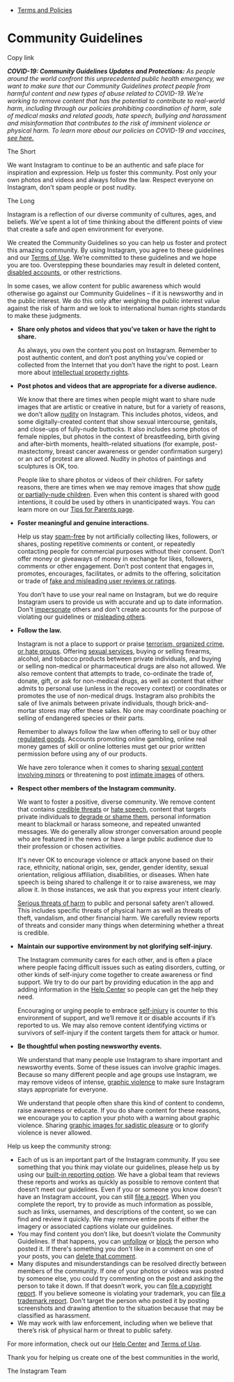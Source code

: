 *   [Terms and Policies](https://help.instagram.com/1417489251945243/?helpref=breadcrumb)

Community Guidelines
====================

Copy link

_**COVID-19: Community Guidelines Updates and Protections:** As people around the world confront this unprecedented public health emergency, we want to make sure that our Community Guidelines protect people from harmful content and new types of abuse related to COVID-19. We’re working to remove content that has the potential to contribute to real-world harm, including through our policies prohibiting coordination of harm, sale of medical masks and related goods, hate speech, bullying and harassment and misinformation that contributes to the risk of imminent violence or physical harm. To learn more about our policies on COVID-19 and vaccines, [see here.](https://help.instagram.com/697825587576762?helpref=faq_content)_

The Short

We want Instagram to continue to be an authentic and safe place for inspiration and expression. Help us foster this community. Post only your own photos and videos and always follow the law. Respect everyone on Instagram, don’t spam people or post nudity.

The Long

Instagram is a reflection of our diverse community of cultures, ages, and beliefs. We’ve spent a lot of time thinking about the different points of view that create a safe and open environment for everyone.

We created the Community Guidelines so you can help us foster and protect this amazing community. By using Instagram, you agree to these guidelines and our [Terms of Use](https://www.instagram.com/legal/terms). We’re committed to these guidelines and we hope you are too. Overstepping these boundaries may result in deleted content, [disabled accounts](https://help.instagram.com/366993040048856?helpref=faq_content), or other restrictions.

In some cases, we allow content for public awareness which would otherwise go against our Community Guidelines – if it is newsworthy and in the public interest. We do this only after weighing the public interest value against the risk of harm and we look to international human rights standards to make these judgments.

*   **Share only photos and videos that you’ve taken or have the right to share.**
    
    As always, you own the content you post on Instagram. Remember to post authentic content, and don’t post anything you’ve copied or collected from the Internet that you don’t have the right to post. Learn more about [intellectual property rights](https://help.instagram.com/126382350847838?helpref=faq_content).
    
*   **Post photos and videos that are appropriate for a diverse audience.**
    
    We know that there are times when people might want to share nude images that are artistic or creative in nature, but for a variety of reasons, we don’t allow [nudity](https://l.instagram.com/?u=https%3A%2F%2Fwww.facebook.com%2Fcommunitystandards%2Fadult_nudity_sexual_activity&e=AT1SF-ZWYGtf6wpXRoS1-N_ObGDy65Bju-vno5geY2Jk80pZsnHDKN4nzcYxy5QQGELX5gFkDDOHPKfHdwqKnSotMv9rQKhx30EvvCUIYcDrdzi1j2jxfH_G1wI5YzUaC5X00aZQVZBiFXyzRutLFQ) on Instagram. This includes photos, videos, and some digitally-created content that show sexual intercourse, genitals, and close-ups of fully-nude buttocks. It also includes some photos of female nipples, but photos in the context of breastfeeding, birth giving and after-birth moments, health-related situations (for example, post-mastectomy, breast cancer awareness or gender confirmation surgery) or an act of protest are allowed. Nudity in photos of paintings and sculptures is OK, too.
    
    People like to share photos or videos of their children. For safety reasons, there are times when we may remove images that show [nude or partially-nude children](https://l.instagram.com/?u=https%3A%2F%2Fwww.facebook.com%2Fcommunitystandards%2Fchild_nudity_sexual_exploitation&e=AT1SF-ZWYGtf6wpXRoS1-N_ObGDy65Bju-vno5geY2Jk80pZsnHDKN4nzcYxy5QQGELX5gFkDDOHPKfHdwqKnSotMv9rQKhx30EvvCUIYcDrdzi1j2jxfH_G1wI5YzUaC5X00aZQVZBiFXyzRutLFQ). Even when this content is shared with good intentions, it could be used by others in unanticipated ways. You can learn more on our [Tips for Parents page](https://help.instagram.com/154475974694511/?helpref=faq_content).
    
*   **Foster meaningful and genuine interactions.**
    
    Help us stay [spam-free](https://l.instagram.com/?u=https%3A%2F%2Fwww.facebook.com%2Fcommunitystandards%2Fspam&e=AT1SF-ZWYGtf6wpXRoS1-N_ObGDy65Bju-vno5geY2Jk80pZsnHDKN4nzcYxy5QQGELX5gFkDDOHPKfHdwqKnSotMv9rQKhx30EvvCUIYcDrdzi1j2jxfH_G1wI5YzUaC5X00aZQVZBiFXyzRutLFQ) by not artificially collecting likes, followers, or shares, posting repetitive comments or content, or repeatedly contacting people for commercial purposes without their consent. Don’t offer money or giveaways of money in exchange for likes, followers, comments or other engagement. Don’t post content that engages in, promotes, encourages, facilitates, or admits to the offering, solicitation or trade of [fake and misleading user reviews or ratings](https://l.instagram.com/?u=https%3A%2F%2Fwww.facebook.com%2Fcommunitystandards%2Ffraud_deception&e=AT1SF-ZWYGtf6wpXRoS1-N_ObGDy65Bju-vno5geY2Jk80pZsnHDKN4nzcYxy5QQGELX5gFkDDOHPKfHdwqKnSotMv9rQKhx30EvvCUIYcDrdzi1j2jxfH_G1wI5YzUaC5X00aZQVZBiFXyzRutLFQ).
    
    You don’t have to use your real name on Instagram, but we do require Instagram users to provide us with accurate and up to date information. Don't [impersonate](https://l.instagram.com/?u=https%3A%2F%2Fwww.facebook.com%2Fcommunitystandards%2Fmisrepresentation&e=AT1SF-ZWYGtf6wpXRoS1-N_ObGDy65Bju-vno5geY2Jk80pZsnHDKN4nzcYxy5QQGELX5gFkDDOHPKfHdwqKnSotMv9rQKhx30EvvCUIYcDrdzi1j2jxfH_G1wI5YzUaC5X00aZQVZBiFXyzRutLFQ) others and don't create accounts for the purpose of violating our guidelines or [misleading others](https://l.instagram.com/?u=https%3A%2F%2Ftransparency.fb.com%2Fpolicies%2Fcommunity-standards%2Finauthentic-behavior%2F&e=AT1SF-ZWYGtf6wpXRoS1-N_ObGDy65Bju-vno5geY2Jk80pZsnHDKN4nzcYxy5QQGELX5gFkDDOHPKfHdwqKnSotMv9rQKhx30EvvCUIYcDrdzi1j2jxfH_G1wI5YzUaC5X00aZQVZBiFXyzRutLFQ).
    
*   **Follow the law.**
    
    Instagram is not a place to support or praise [terrorism, organized crime, or hate groups](https://l.instagram.com/?u=https%3A%2F%2Fwww.facebook.com%2Fcommunitystandards%2Fdangerous_individuals_organizations&e=AT1SF-ZWYGtf6wpXRoS1-N_ObGDy65Bju-vno5geY2Jk80pZsnHDKN4nzcYxy5QQGELX5gFkDDOHPKfHdwqKnSotMv9rQKhx30EvvCUIYcDrdzi1j2jxfH_G1wI5YzUaC5X00aZQVZBiFXyzRutLFQ). Offering [sexual services](https://l.instagram.com/?u=https%3A%2F%2Fwww.facebook.com%2Fcommunitystandards%2Fsexual_solicitation&e=AT1SF-ZWYGtf6wpXRoS1-N_ObGDy65Bju-vno5geY2Jk80pZsnHDKN4nzcYxy5QQGELX5gFkDDOHPKfHdwqKnSotMv9rQKhx30EvvCUIYcDrdzi1j2jxfH_G1wI5YzUaC5X00aZQVZBiFXyzRutLFQ), buying or selling firearms, alcohol, and tobacco products between private individuals, and buying or selling non-medical or pharmaceutical drugs are also not allowed. We also remove content that attempts to trade, co-ordinate the trade of, donate, gift, or ask for non-medical drugs, as well as content that either admits to personal use (unless in the recovery context) or coordinates or promotes the use of non-medical drugs. Instagram also prohibits the sale of live animals between private individuals, though brick-and-mortar stores may offer these sales. No one may coordinate poaching or selling of endangered species or their parts.
    
    Remember to always follow the law when offering to sell or buy other [regulated goods](https://l.instagram.com/?u=https%3A%2F%2Fwww.facebook.com%2Fcommunitystandards%2Fregulated_goods&e=AT1SF-ZWYGtf6wpXRoS1-N_ObGDy65Bju-vno5geY2Jk80pZsnHDKN4nzcYxy5QQGELX5gFkDDOHPKfHdwqKnSotMv9rQKhx30EvvCUIYcDrdzi1j2jxfH_G1wI5YzUaC5X00aZQVZBiFXyzRutLFQ). Accounts promoting online gambling, online real money games of skill or online lotteries must get our prior written permission before using any of our products.
    
    We have zero tolerance when it comes to sharing [sexual content involving minors](https://l.instagram.com/?u=https%3A%2F%2Fwww.facebook.com%2Fcommunitystandards%2Fchild_nudity_sexual_exploitation&e=AT1SF-ZWYGtf6wpXRoS1-N_ObGDy65Bju-vno5geY2Jk80pZsnHDKN4nzcYxy5QQGELX5gFkDDOHPKfHdwqKnSotMv9rQKhx30EvvCUIYcDrdzi1j2jxfH_G1wI5YzUaC5X00aZQVZBiFXyzRutLFQ) or threatening to post [intimate images](https://l.instagram.com/?u=https%3A%2F%2Fwww.facebook.com%2Fcommunitystandards%2Fsexual_exploitation_adults&e=AT1SF-ZWYGtf6wpXRoS1-N_ObGDy65Bju-vno5geY2Jk80pZsnHDKN4nzcYxy5QQGELX5gFkDDOHPKfHdwqKnSotMv9rQKhx30EvvCUIYcDrdzi1j2jxfH_G1wI5YzUaC5X00aZQVZBiFXyzRutLFQ) of others.
    
*   **Respect other members of the Instagram community.**
    
    We want to foster a positive, diverse community. We remove content that contains [credible threats](https://l.instagram.com/?u=https%3A%2F%2Fwww.facebook.com%2Fcommunitystandards%2Fcredible_violence&e=AT1SF-ZWYGtf6wpXRoS1-N_ObGDy65Bju-vno5geY2Jk80pZsnHDKN4nzcYxy5QQGELX5gFkDDOHPKfHdwqKnSotMv9rQKhx30EvvCUIYcDrdzi1j2jxfH_G1wI5YzUaC5X00aZQVZBiFXyzRutLFQ) or [hate speech](https://l.instagram.com/?u=https%3A%2F%2Fwww.facebook.com%2Fcommunitystandards%2Fhate_speech&e=AT1SF-ZWYGtf6wpXRoS1-N_ObGDy65Bju-vno5geY2Jk80pZsnHDKN4nzcYxy5QQGELX5gFkDDOHPKfHdwqKnSotMv9rQKhx30EvvCUIYcDrdzi1j2jxfH_G1wI5YzUaC5X00aZQVZBiFXyzRutLFQ), content that targets private individuals to [degrade or shame them](https://l.instagram.com/?u=https%3A%2F%2Fwww.facebook.com%2Fcommunitystandards%2Fbullying&e=AT1SF-ZWYGtf6wpXRoS1-N_ObGDy65Bju-vno5geY2Jk80pZsnHDKN4nzcYxy5QQGELX5gFkDDOHPKfHdwqKnSotMv9rQKhx30EvvCUIYcDrdzi1j2jxfH_G1wI5YzUaC5X00aZQVZBiFXyzRutLFQ), personal information meant to blackmail or harass someone, and repeated unwanted messages. We do generally allow stronger conversation around people who are featured in the news or have a large public audience due to their profession or chosen activities.
    
    It's never OK to encourage violence or attack anyone based on their race, ethnicity, national origin, sex, gender, gender identity, sexual orientation, religious affiliation, disabilities, or diseases. When hate speech is being shared to challenge it or to raise awareness, we may allow it. In those instances, we ask that you express your intent clearly.
    
    [Serious threats of harm](https://l.instagram.com/?u=https%3A%2F%2Fwww.facebook.com%2Fcommunitystandards%2Fcredible_violence&e=AT1SF-ZWYGtf6wpXRoS1-N_ObGDy65Bju-vno5geY2Jk80pZsnHDKN4nzcYxy5QQGELX5gFkDDOHPKfHdwqKnSotMv9rQKhx30EvvCUIYcDrdzi1j2jxfH_G1wI5YzUaC5X00aZQVZBiFXyzRutLFQ) to public and personal safety aren't allowed. This includes specific threats of physical harm as well as threats of theft, vandalism, and other financial harm. We carefully review reports of threats and consider many things when determining whether a threat is credible.
    
*   **Maintain our supportive environment by not glorifying self-injury.**
    
    The Instagram community cares for each other, and is often a place where people facing difficult issues such as eating disorders, cutting, or other kinds of self-injury come together to create awareness or find support. We try to do our part by providing education in the app and adding information in the [Help Center](https://help.instagram.com/) so people can get the help they need.
    
    Encouraging or urging people to embrace [self-injury](https://l.instagram.com/?u=https%3A%2F%2Fwww.facebook.com%2Fcommunitystandards%2Fsuicide_self_injury_violence&e=AT1SF-ZWYGtf6wpXRoS1-N_ObGDy65Bju-vno5geY2Jk80pZsnHDKN4nzcYxy5QQGELX5gFkDDOHPKfHdwqKnSotMv9rQKhx30EvvCUIYcDrdzi1j2jxfH_G1wI5YzUaC5X00aZQVZBiFXyzRutLFQ) is counter to this environment of support, and we’ll remove it or disable accounts if it’s reported to us. We may also remove content identifying victims or survivors of self-injury if the content targets them for attack or humor.
    
*   **Be thoughtful when posting newsworthy events.**
    
    We understand that many people use Instagram to share important and newsworthy events. Some of these issues can involve graphic images. Because so many different people and age groups use Instagram, we may remove videos of intense, [graphic violence](https://l.instagram.com/?u=https%3A%2F%2Fwww.facebook.com%2Fcommunitystandards%2Fgraphic_violence&e=AT1SF-ZWYGtf6wpXRoS1-N_ObGDy65Bju-vno5geY2Jk80pZsnHDKN4nzcYxy5QQGELX5gFkDDOHPKfHdwqKnSotMv9rQKhx30EvvCUIYcDrdzi1j2jxfH_G1wI5YzUaC5X00aZQVZBiFXyzRutLFQ) to make sure Instagram stays appropriate for everyone.
    
    We understand that people often share this kind of content to condemn, raise awareness or educate. If you do share content for these reasons, we encourage you to caption your photo with a warning about graphic violence. Sharing [graphic images for sadistic pleasure](https://l.instagram.com/?u=https%3A%2F%2Fwww.facebook.com%2Fcommunitystandards%2Fcruel_insensitive&e=AT1SF-ZWYGtf6wpXRoS1-N_ObGDy65Bju-vno5geY2Jk80pZsnHDKN4nzcYxy5QQGELX5gFkDDOHPKfHdwqKnSotMv9rQKhx30EvvCUIYcDrdzi1j2jxfH_G1wI5YzUaC5X00aZQVZBiFXyzRutLFQ) or to glorify violence is never allowed.
    

Help us keep the community strong:

*   Each of us is an important part of the Instagram community. If you see something that you think may violate our guidelines, please help us by using our [built-in reporting option](https://help.instagram.com/165828726894770?helpref=faq_content). We have a global team that reviews these reports and works as quickly as possible to remove content that doesn’t meet our guidelines. Even if you or someone you know doesn’t have an Instagram account, you can still [file a report](https://help.instagram.com/contact/383679321740945). When you complete the report, try to provide as much information as possible, such as links, usernames, and descriptions of the content, so we can find and review it quickly. We may remove entire posts if either the imagery or associated captions violate our guidelines.
*   You may find content you don’t like, but doesn’t violate the Community Guidelines. If that happens, you can [unfollow](https://help.instagram.com/286340048138725?helpref=faq_content) or [block](https://help.instagram.com/426700567389543/?helpref=faq_content) the person who posted it. If there's something you don't like in a comment on one of your posts, you can [delete that comment](https://help.instagram.com/289098941190483?helpref=faq_content).
*   Many disputes and misunderstandings can be resolved directly between members of the community. If one of your photos or videos was posted by someone else, you could try commenting on the post and asking the person to take it down. If that doesn’t work, you can [file a copyright report](https://help.instagram.com/126382350847838?helpref=faq_content). If you believe someone is violating your trademark, you can [file a trademark report](https://help.instagram.com/222826637847963?helpref=faq_content). Don't target the person who posted it by posting screenshots and drawing attention to the situation because that may be classified as harassment.
*   We may work with law enforcement, including when we believe that there’s risk of physical harm or threat to public safety.

For more information, check out our [Help Center](https://help.instagram.com/) and [Terms of Use](https://l.instagram.com/?u=http%3A%2F%2Finstagram.com%2Flegal%2Fterms%2F%23&e=AT1SF-ZWYGtf6wpXRoS1-N_ObGDy65Bju-vno5geY2Jk80pZsnHDKN4nzcYxy5QQGELX5gFkDDOHPKfHdwqKnSotMv9rQKhx30EvvCUIYcDrdzi1j2jxfH_G1wI5YzUaC5X00aZQVZBiFXyzRutLFQ).

Thank you for helping us create one of the best communities in the world,

The Instagram Team